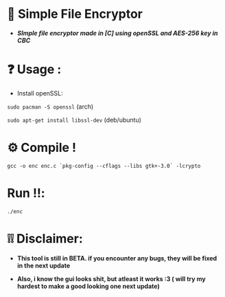 # 🔐 Simple File Encryptor 

- ***SImple file encryptor made in [C] using openSSL and AES-256 key in CBC***

# ❓ Usage :
- Install openSSL:

```sudo pacman -S openssl``` (arch)

```sudo apt-get install libssl-dev``` (deb/ubuntu)

# ⚙️ Compile !

```gcc -o enc enc.c `pkg-config --cflags --libs gtk+-3.0` -lcrypto```

# Run ‼️:

```./enc```

# ❕❕ Disclaimer:

- **This tool is still in BETA. if you encounter any bugs, they will be fixed in the next update**

- **Also, i know the gui looks shit, but atleast it works :3 ( will try my hardest to make a good looking one next update)**


